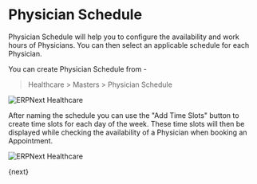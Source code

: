 <!-- add-breadcrumbs -->
# Physician Schedule
Physician Schedule will help you to configure the availability and work hours of Physicians. You can then select an applicable schedule for each Physician.

You can create Physician Schedule from -
> Healthcare > Masters > Physician Schedule

<img class="screenshot" alt="ERPNext Healthcare" src="{{docs_base_url}}/assets/img/healthcare/physician_schedule_1.png">

After naming the schedule you can use the "Add Time Slots" button to create time slots for each day of the week. These time slots will then be displayed while checking the availability of a Physician when booking an Appointment.

<img class="screenshot" alt="ERPNext Healthcare" src="{{docs_base_url}}/assets/img/healthcare/physician_schedule_2.png">

{next}
